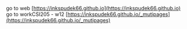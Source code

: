 go to web [https://inkspudek66.github.io](https://inkspudek66.github.io) <br>
go to workCSI205 - w12 [https://inkspudek66.github.io/_mutipages](https://inkspudek66.github.io/_mutipages)
